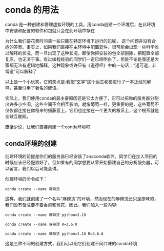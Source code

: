 # conda 的用法
conda 是一种创建和管理虚拟环境的工具，用conda创建一个环境后，在此环境中安装和配置的软件和包就只会在此环境中存在  

为什么我们要花费时间装一些只能在特定环境下运行的包呢， 这个问题并没有合适的答案。事实上，如果我们直接在主环境中配置软件，很可能会出现一些科学难以解释的状况，而一旦出现了这种状况，即使你把安装的包全部删除，把配置全部复原，也无济于事。有过编程经验的同学们一定已经明白了，但是不论是我还是大家都无法有逻辑地解释，这种现象或许只有《道德经》中的一句话：“道可道，非常道”可以解释了  

以上是一个小玩笑，它的笑点是:我把“玄学”这个远古老梗进行了一本正经的解释，甚至引用了著名的谚语。  

实际上，我们使用conda的最主要原因还是它太方便了，它可以把你的服务器分割出许多小空间，这些空间不会相互影响，就像葡萄一样，更重要的是，这些葡萄不仅仅都连接在你租来的细藤蔓上，它们也连接在一个更大的根系上，这个根系就是全球互联网。

废话少说，让我们直接创建一个conda环境吧
## conda环境的创建

创建环境的前提是你们的服务器已经安装了anaconda软件，同学们在加入项目的时候应该已经配置好了，但如果有的同学想要从零开始搭建自己的分析服务器，可以留言，我们以后可能会讲。  

创建环境的命令如下： 

` conda create --name 麻辣烫 `

这样，我们就创建了一个名叫“麻辣烫”的环境，然而现在的麻辣烫还只是原味的，我们没有备注要不要香菜和葱花，因此，我们加入一些内容:

` conda create --name 麻辣烫 python=3.10 `

` conda create --name 麻辣烫 R=3.6.0 `

` conda create --name 麻辣烫 python=3.10 R=3.6.0 `

这是三种不同的创建方式，我们可以用它们创建不同口味的conda环境
